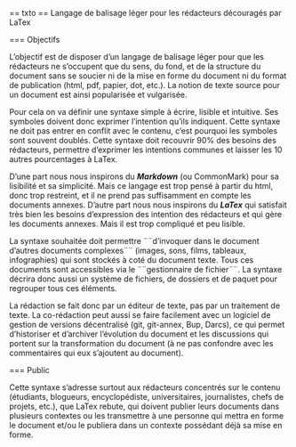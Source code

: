 == txto
== Langage de balisage léger pour les rédacteurs découragés par LaTex

=== Objectifs

L’objectif est de disposer d’un langage de balisage léger pour que les rédacteurs ne s’occupent que du sens, du fond, et de la structure du document sans se soucier ni de la mise en forme du document ni du format de publication (html, pdf, papier, dot, etc.). La notion de texte source pour un document est ainsi popularisée et vulgarisée.

Pour cela on va définir une syntaxe simple à écrire, lisible et intuitive. Ses symboles doivent donc exprimer l’intention qu’ils indiquent. Cette syntaxe ne doit pas entrer en conflit avec le contenu, c’est pourquoi les symboles sont souvent doublés. Cette syntaxe doit recouvrir 90% des besoins des rédacteurs, permettre d’exprimer les intentions communes et laisser les 10 autres pourcentages à LaTex.

D’une part nous nous inspirons du ***Markdown*** (ou CommonMark) pour sa lisibilité et sa simplicité. Mais ce langage est trop pensé à partir du html, donc trop restreint, et il ne prend pas suffisamment en compte les documents annexes. D’autre part nous nous inspirons du ***LaTex*** qui satisfait très bien les besoins d’expression des intention des rédacteurs et qui gère les documents annexes. Mais il est trop compliqué et peu lisible.

La syntaxe souhaitée doit permettre ¨¨d’invoquer dans le document d’autres documents complexes¨¨ (images, sons, films, tableaux, infographies) qui sont stockés à coté du document texte. Tous ces documents sont accessibles via le ¨¨gestionnaire de fichier¨¨. La syntaxe décrira donc aussi un système de fichiers, de dossiers et de paquet pour regrouper tous ces éléments.

La rédaction se fait donc par un éditeur de texte, pas par un traitement de texte. La co-rédaction peut aussi se faire facilement avec un logiciel de gestion de versions décentralisé (git, git-annex, Bup, Darcs), ce qui permet d’historiser et d’archiver l’évolution du document et les discussions qui portent sur la transformation du document (à ne pas confondre avec les commentaires qui eux s’ajoutent au document).


=== Public

Cette syntaxe s’adresse surtout aux rédacteurs concentrés sur le contenu (étudiants, blogueurs, encyclopédiste, universitaires, journalistes, chefs de projets, etc.), que LaTex rebute, qui doivent publier leurs documents dans plusieurs contextes ou les transmettre à une personne qui mettra en forme le document et/ou le publiera dans un contexte possédant déjà sa mise en forme.

